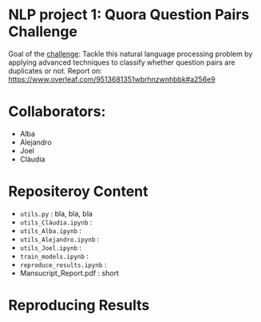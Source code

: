 # NLP project 1: Quora Question Pairs Challenge

Goal of the [challenge](https://www.kaggle.com/c/quora-question-pairs):
Tackle this natural language processing problem by applying advanced techniques to classify whether question pairs are duplicates or not. Report on: https://www.overleaf.com/9513681351wbrhnzwnhbbk#a256e9

# Collaborators:
- Alba 
- Alejandro
- Joel
- Clàudia

# Repositeroy Content 
- `utils.py` : bla, bla, bla
- `utils_Clàudia.ipynb` :
- `utils_Alba.ipynb` :
- `utils_Alejandro.ipynb` :
- `utils_Joel.ipynb` :
- `train_models.ipynb` :
- `reproduce_results.ipynb` :
- Mansucript_Report.pdf :  short 

# Reproducing Results

